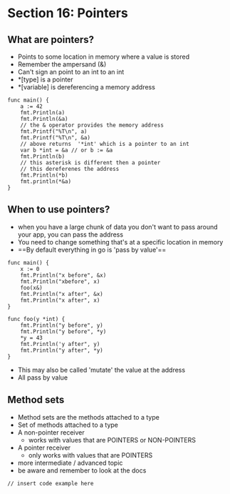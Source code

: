 # Section 16: Pointers

## What are pointers?
- Points to some location in memory where a value is stored
- Remember the ampersand (&)
- Can't sign an point to an int to an int
- *[type] is a pointer
- *[variable] is dereferencing a memory address
```
func main() {
	a := 42
	fmt.Println(a)
	fmt.Println(&a)
	// the & operator provides the memory address
	fmt.Printf("%T\n", a)
	fmt.Printf("%T\n", &a)
	// above returns  '*int' which is a pointer to an int
	var b *int = &a // or b := &a
	fmt.Println(b)
	// this asterisk is different then a pointer
	// this dereferenes the address
	fmt.Println(*b)
	fmt.println(*&a)
}
```

## When to use pointers?
- when you have a large chunk of data you don't want to pass around your app, you can pass the address
- You need to change something that's at a specific location in memory
- ==By default everything in go is 'pass by value'==
```
func main() {
	x := 0
	fmt.Println("x before", &x)
	fmt.Println("xbefore", x)
	foo(x&)
	fmt.Println("x after", &x)
	fmt.Println("x after", x)
}

func foo(y *int) {
	fmt.Println("y before", y)
	fmt.Println("y before", *y)
	*y = 43
	fmt.Println('y after", y)
	fmt.Println("y after", *y)
}
```

- This may also be  called 'mutate' the value at the address
- All pass by value

## Method sets
- Method sets are the methods attached to a type
- Set of methods attached to a type
- A non-pointer receiver
	- works with values that are POINTERS or NON-POINTERS
- A pointer receiver
	- only works with values that are POINTERS
- more intermediate / advanced topic
- be aware and remember to look at the docs

```
// insert code example here
```
